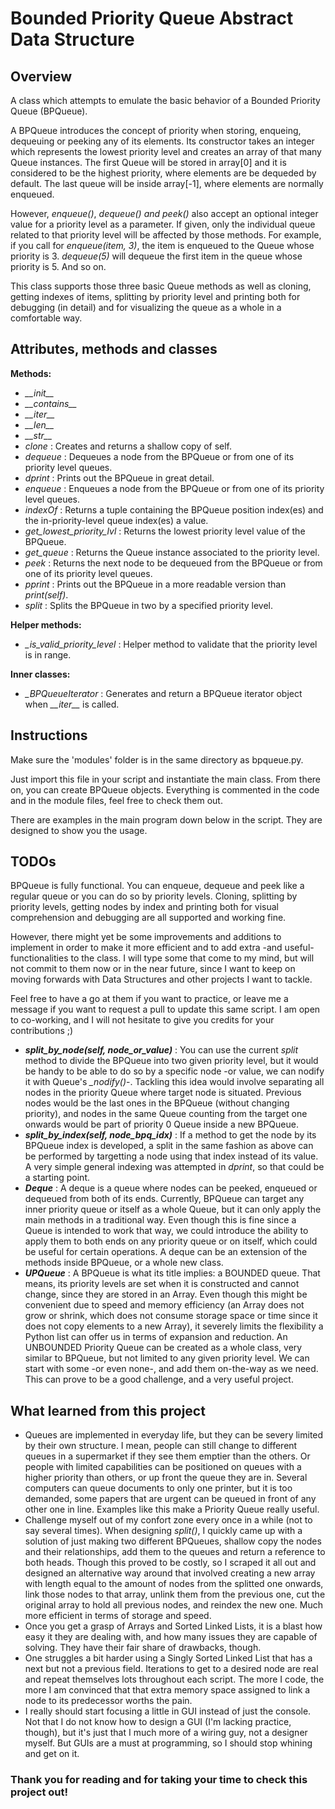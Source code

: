 Bounded Priority Queue Abstract Data Structure
==================================

Overview
----------------------------------
A class which attempts to emulate the basic behavior of a Bounded Priority Queue (BPQueue).

A BPQueue introduces the concept of priority when storing, enqueing, dequeuing or peeking any of its elements. Its constructor takes an integer which represents the lowest priority level and creates an array of that many Queue instances. The first Queue will be stored in array[0] and it is considered to be the highest priority, where elements are be dequeded by default. The last queue will be inside array[-1], where elements are normally enqueued. 
    
However, _enqueue()_, _dequeue()_ _and peek()_ also accept an optional integer value for a priority level as a parameter. If given, only the individual queue related to that priority level will be affected by those methods. For example, if you call for _enqueue(item, 3)_, the item is enqueued to the Queue whose priority is 3. _dequeue(5)_ will dequeue the first item in the queue whose priority is 5. And so on.

This class supports those three basic Queue methods as well as cloning, getting indexes of items, splitting by priority level and printing both for debugging (in detail) and for visualizing the queue as a whole in a comfortable way.

Attributes, methods and classes
----------------------------------
**Methods:**
- *\_\_init\_\_*
- *\_\_contains\_\_*
- *\_\_iter\_\_*
- *\_\_len\_\_*
- *\_\_str\_\_*
- _clone_ : Creates and returns a shallow copy of self.
- _dequeue_ : Dequeues a node from the BPQueue or from one of its priority level queues.
- _dprint_ : Prints out the BPQueue in great detail.
- _enqueue_ : Enqueues a node from the BPQueue or from one of its priority level queues.
- _indexOf_ : Returns a tuple containing the BPQueue position index(es) and the in-priority-level queue index(es) a value.
- _get\_lowest\_priority\_lvl_ : Returns the lowest priority level value of the BPQueue.
- _get\_queue_ : Returns the Queue instance associated to the priority level.
- _peek_ : Returns the next node to be dequeued from the BPQueue or from one of its priority level queues.
- _pprint_ : Prints out the BPQueue in a more readable version than _print(self)_.
- _split_ : Splits the BPQueue in two by a specified priority level.

**Helper methods:**
- *_is_valid_priority_level* : Helper method to validate that the priority level is in range.

**Inner classes:**
- *_BPQueueIterator* : Generates and return a BPQueue iterator object when *\_\_iter\_\_* is called.

Instructions
----------------------------------
Make sure the 'modules' folder is in the same directory as bpqueue.py.

Just import this file in your script and instantiate the main class. From there on, you can create BPQueue objects. Everything is commented in the code and in the module files, feel free to check them out.

There are examples in the main program down below in the script. They are designed to show you the usage.

TODOs
----------------------------------
BPQueue is fully functional. You can enqueue, dequeue and peek like a regular queue or you can do so by priority levels. Cloning, splitting by priority levels, getting nodes by index and printing both for visual comprehension and debugging are all supported and working fine.

However, there might yet be some improvements and additions to implement in order to make it more efficient and to add extra -and useful- functionalities to the class. I will type some that come to my mind, but will not commit to them now or in the near future, since I want to keep on moving forwards with Data Structures and other projects I want to tackle.

Feel free to have a go at them if you want to practice, or leave me a message if you want to request a pull to update this same script. I am open to co-working, and I will not hesitate to give you credits for your contributions ;)

- ***split_by_node(self, node_or_value)*** : You can use the current _split_ method to divide the BPQueue into two given priority level, but it would be handy to be able to do so by a specific node -or value, we can nodify it with Queue's *_nodify()*-. Tackling this idea would involve separating all nodes in the priority Queue where target node is situated. Previous nodes would be the last ones in the BPQueue (without changing priority), and nodes  in the same Queue counting from the target one onwards would be part of priority 0 Queue inside a new BPQueue.
- ***split_by_index(self, node_bpq_idx)*** : If a method to get the node by its BPQueue index is developed, a split in the same fashion as above can be performed by targetting a node using that index instead of its value. A very simple general indexing was attempted in *dprint*, so that could be a starting point.
- ***Deque*** : A deque is a queue where nodes can be peeked, enqueued or dequeued from both of its ends. Currently, BPQueue can target any inner priority queue or itself as a whole Queue, but it can only apply the main methods in a traditional way. Even though this is fine since a Queue is intended to work that way, we could introduce the ability to apply them to both ends on any priority queue or on itself, which could be useful for certain operations. A deque can be an extension of the methods inside BPQueue, or a whole new class.
- ***UPQueue*** : A BPQueue is what its title implies: a BOUNDED queue. That means, its priority levels are set when it is constructed and cannot change, since they are stored in an Array. Even though this might be convenient due to speed and memory efficiency (an Array does not grow or shrink, which does not consume storage space or time since it does not copy elements to a new Array), it severely limits the flexibility a Python list can offer us in terms of expansion and reduction. An UNBOUNDED Priority Queue can be created as a whole class, very similar to BPQueue, but not limited to any given priority level. We can start with some -or even none-, and add them on-the-way as we need. This can prove to be a good challenge, and a very useful project.

What learned from this project
----------------------------------
- Queues are implemented in everyday life, but they can be severy limited by their own structure. I mean, people can still change to different queues in a supermarket if they see them emptier than the others. Or people with limited capabilities can be positioned on queues with a higher priority than others, or up front the queue they are in. Several computers can queue documents to only one printer, but it is too demanded, some papers that are urgent can be queued in front of any other one in line. Examples like this make a Priority Queue really useful.
- Challenge myself out of my confort zone every once in a while (not to say several times). When designing *split()*, I quickly came up with a solution of just making two different BPQueues, shallow copy the nodes and their relationships, add them to the queues and return a reference to both heads. Though this proved to be costly, so I scraped it all out and designed an alternative way around that involved creating a new array with length equal to the amount of nodes from the splitted one onwards, link those nodes to that array, unlink them from the previous one, cut the original array to hold all previous nodes, and reindex the new one. Much more efficient in terms of storage and speed.
- Once you get a grasp of Arrays and Sorted Linked Lists, it is a blast how easy it they are dealing with, and how many issues they are capable of solving. They have their fair share of drawbacks, though.
- One struggles a bit harder using a Singly Sorted Linked List that has a next but not a previous field. Iterations to get to a desired node are real and repeat themselves lots throughout each script. The more I code, the more I am convinced that that extra memory space assigned to link a node to its predecessor worths the pain.
- I really should start focusing a little in GUI instead of just the console. Not that I do not know how to design a GUI (I'm lacking practice, though), but it's just that I much more of a wiring guy, not a designer myself. But GUIs are a must at programming, so I should stop whining and get on it.

### Thank you for reading and for taking your time to check this project out!
